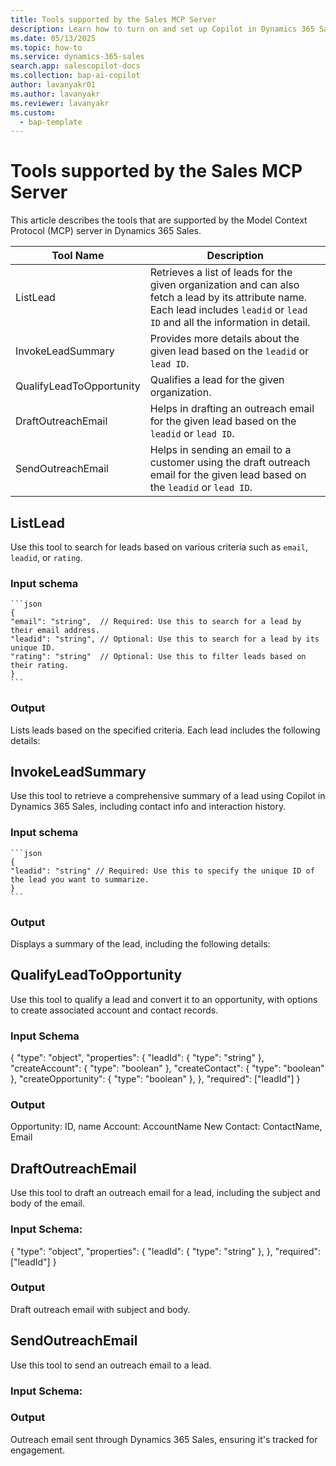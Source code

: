 ```yaml
---
title: Tools supported by the Sales MCP Server
description: Learn how to turn on and set up Copilot in Dynamics 365 Sales. Help your sales team can get summaries of their lead and opportunity records, catch up on recent changes, and prepare for meetings.
ms.date: 05/13/2025
ms.topic: how-to
ms.service: dynamics-365-sales
search.app: salescopilot-docs
ms.collection: bap-ai-copilot
author: lavanyakr01
ms.author: lavanyakr
ms.reviewer: lavanyakr
ms.custom:
  - bap-template
---
```


# Tools supported by the Sales MCP Server

This article describes the tools that are supported by the Model Context Protocol (MCP) server in Dynamics 365 Sales. 

| Tool Name             | Description                                                                                   |
|-----------------------|-----------------------------------------------------------------------------------------------|
| ListLead             | Retrieves a list of leads for the given organization and can also fetch a lead by its attribute name. Each lead includes `leadid` or `lead ID` and all the information in detail. |
| InvokeLeadSummary    | Provides more details about the given lead based on the `leadid` or `lead ID`.                |
| QualifyLeadToOpportunity | Qualifies a lead for the given organization.                                                |
| DraftOutreachEmail   | Helps in drafting an outreach email for the given lead based on the `leadid` or `lead ID`.     |
| SendOutreachEmail    | Helps in sending an email to a customer using the draft outreach email for the given lead based on the `leadid` or `lead ID`. |


## ListLead

Use this tool to search for leads based on various criteria such as `email`, `leadid`, or `rating`.

### Input schema

    ```json
    {
    "email": "string",  // Required: Use this to search for a lead by their email address.
    "leadid": "string", // Optional: Use this to search for a lead by its unique ID.
    "rating": "string"  // Optional: Use this to filter leads based on their rating.
    }
    ```
### Output

Lists leads based on the specified criteria. Each lead includes the following details:


## InvokeLeadSummary

Use this tool to retrieve a comprehensive summary of a lead using Copilot in Dynamics 365 Sales, including contact info and interaction history.

### Input schema

    ```json
    {
    "leadid": "string" // Required: Use this to specify the unique ID of the lead you want to summarize.
    }
    ```

### Output

Displays a summary of the lead, including the following details:


## QualifyLeadToOpportunity

Use this tool to qualify a lead and convert it to an opportunity, with options to create associated account and contact records.

### Input Schema

{
  "type": "object",
  "properties": {
    "leadId": { "type": "string" },
    "createAccount": { "type": "boolean" },
    "createContact": { "type": "boolean" },
    "createOpportunity": { "type": "boolean" },
   },
  "required": ["leadId"]
}

### Output

Opportunity: ID, name
Account: AccountName
New Contact: ContactName, Email

## DraftOutreachEmail

Use this tool to draft an outreach email for a lead, including the subject and body of the email.

### Input Schema:
{
  "type": "object",
  "properties": {
    "leadId": { "type": "string" },
   },
  "required": ["leadId"]
}

### Output

Draft outreach email with subject and body.

## SendOutreachEmail

Use this tool to send an outreach email to a lead.

### Input Schema:

### Output

Outreach email sent through Dynamics 365 Sales, ensuring it's tracked for engagement.  